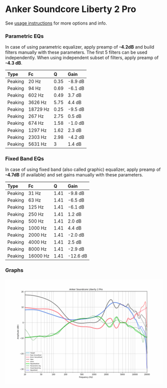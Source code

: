 # Anker Soundcore Liberty 2 Pro
See [usage instructions](https://github.com/jaakkopasanen/AutoEq#usage) for more options and info.

### Parametric EQs
In case of using parametric equalizer, apply preamp of **-4.2dB** and build filters manually
with these parameters. The first 5 filters can be used independently.
When using independent subset of filters, apply preamp of **-4.3 dB**.

| Type    | Fc       |    Q | Gain    |
|:--------|:---------|:-----|:--------|
| Peaking | 20 Hz    | 0.35 | -8.9 dB |
| Peaking | 94 Hz    | 0.69 | -6.1 dB |
| Peaking | 602 Hz   | 0.49 | 3.7 dB  |
| Peaking | 3626 Hz  | 5.75 | 4.4 dB  |
| Peaking | 18729 Hz | 0.25 | -9.5 dB |
| Peaking | 267 Hz   | 2.75 | 0.5 dB  |
| Peaking | 674 Hz   | 1.58 | -1.0 dB |
| Peaking | 1297 Hz  | 1.62 | 2.3 dB  |
| Peaking | 2303 Hz  | 2.98 | -4.2 dB |
| Peaking | 5631 Hz  | 3    | 1.4 dB  |

### Fixed Band EQs
In case of using fixed band (also called graphic) equalizer, apply preamp of **-4.7dB**
(if available) and set gains manually with these parameters.

| Type    | Fc       |    Q | Gain     |
|:--------|:---------|:-----|:---------|
| Peaking | 31 Hz    | 1.41 | -9.8 dB  |
| Peaking | 63 Hz    | 1.41 | -6.5 dB  |
| Peaking | 125 Hz   | 1.41 | -6.1 dB  |
| Peaking | 250 Hz   | 1.41 | 1.2 dB   |
| Peaking | 500 Hz   | 1.41 | 2.0 dB   |
| Peaking | 1000 Hz  | 1.41 | 4.4 dB   |
| Peaking | 2000 Hz  | 1.41 | -2.0 dB  |
| Peaking | 4000 Hz  | 1.41 | 2.5 dB   |
| Peaking | 8000 Hz  | 1.41 | -2.9 dB  |
| Peaking | 16000 Hz | 1.41 | -12.6 dB |

### Graphs
![](./Anker%20Soundcore%20Liberty%202%20Pro.png)